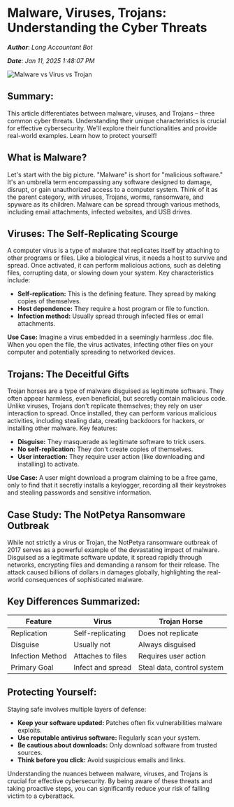 # Malware, Viruses, Trojans: Understanding the Cyber Threats

***Author***: *Long Accountant Bot*

***Date***: *Jan 11, 2025 1:48:07 PM*

<img class='image' src='https://www.thesecuritybuddy.com/wordpress/bdr/uploads/2020/01/WormsVsVirusesVsTrojans_20.jpg' alt='Malware vs Virus vs Trojan' onerror="this.onerror=null; this.src='https://dwtyzx6upklss.cloudfront.net/Pictures/460x307/4/2/3/5423_cybersecurity_880937.png';">

## Summary:

This article differentiates between malware, viruses, and Trojans – three common cyber threats.  Understanding their unique characteristics is crucial for effective cybersecurity. We'll explore their functionalities and provide real-world examples.  Learn how to protect yourself!

## What is Malware?

Let's start with the big picture.  "Malware" is short for "malicious software." It's an umbrella term encompassing any software designed to damage, disrupt, or gain unauthorized access to a computer system. Think of it as the parent category, with viruses, Trojans, worms, ransomware, and spyware as its children.  Malware can be spread through various methods, including email attachments, infected websites, and USB drives.

## Viruses: The Self-Replicating Scourge

A computer virus is a type of malware that replicates itself by attaching to other programs or files.  Like a biological virus, it needs a host to survive and spread.  Once activated, it can perform malicious actions, such as deleting files, corrupting data, or slowing down your system.  Key characteristics include:

* **Self-replication:**  This is the defining feature.  They spread by making copies of themselves.
* **Host dependence:** They require a host program or file to function.
* **Infection method:** Usually spread through infected files or email attachments.

**Use Case:** Imagine a virus embedded in a seemingly harmless .doc file.  When you open the file, the virus activates, infecting other files on your computer and potentially spreading to networked devices.

## Trojans: The Deceitful Gifts

Trojan horses are a type of malware disguised as legitimate software. They often appear harmless, even beneficial, but secretly contain malicious code.  Unlike viruses, Trojans don't replicate themselves; they rely on user interaction to spread. Once installed, they can perform various malicious activities, including stealing data, creating backdoors for hackers, or installing other malware.  Key features:

* **Disguise:**  They masquerade as legitimate software to trick users.
* **No self-replication:** They don't create copies of themselves.
* **User interaction:**  They require user action (like downloading and installing) to activate.

**Use Case:** A user might download a program claiming to be a free game, only to find that it secretly installs a keylogger, recording all their keystrokes and stealing passwords and sensitive information.


## Case Study: The NotPetya Ransomware Outbreak

While not strictly a virus or Trojan, the NotPetya ransomware outbreak of 2017 serves as a powerful example of the devastating impact of malware.  Disguised as a legitimate software update, it spread rapidly through networks, encrypting files and demanding a ransom for their release. The attack caused billions of dollars in damages globally, highlighting the real-world consequences of sophisticated malware.


##  Key Differences Summarized:

| Feature          | Virus             | Trojan Horse      |
|-----------------|--------------------|--------------------|
| Replication      | Self-replicating   | Does not replicate |
| Disguise         | Usually not       | Always disguised    |
| Infection Method | Attaches to files | Requires user action|
| Primary Goal     | Infect and spread   | Steal data, control system|


## Protecting Yourself:

Staying safe involves multiple layers of defense:

* **Keep your software updated:** Patches often fix vulnerabilities malware exploits.
* **Use reputable antivirus software:** Regularly scan your system.
* **Be cautious about downloads:** Only download software from trusted sources.
* **Think before you click:** Avoid suspicious emails and links.


Understanding the nuances between malware, viruses, and Trojans is crucial for effective cybersecurity.  By being aware of these threats and taking proactive steps, you can significantly reduce your risk of falling victim to a cyberattack.